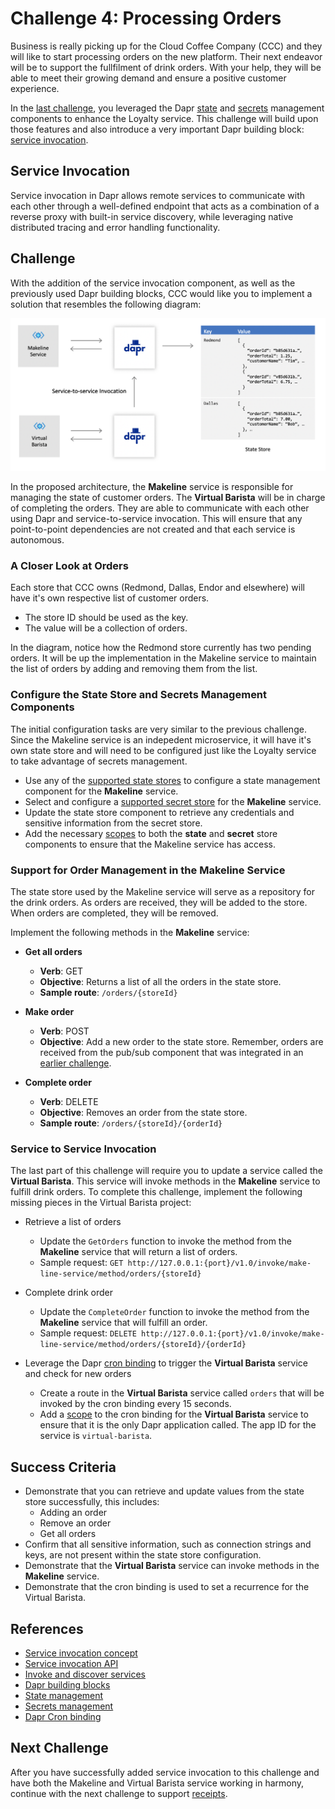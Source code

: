 # Challenge 4: Processing Orders

Business is really picking up for the Cloud Coffee Company (CCC) and they will like to start processing orders on the new platform. Their next endeavor will be to support the fullfilment of drink orders. With your help, they will be able to meet their growing demand and ensure a positive customer experience.

In the [last challenge](challenge-3.md), you leveraged the Dapr [state](https://docs.dapr.io/developing-applications/building-blocks/state-management/state-management-overview/) and [secrets](https://docs.dapr.io/developing-applications/building-blocks/secrets/secrets-overview/) management components to enhance the Loyalty service. This challenge will build upon those features and also introduce a very important Dapr building block: [service invocation](https://docs.dapr.io/developing-applications/building-blocks/service-invocation/).

## Service Invocation

Service invocation in Dapr allows remote services to communicate with each other through a well-defined endpoint that acts as a combination of a reverse proxy with built-in service discovery, while leveraging native distributed tracing and error handling functionality.

## Challenge

With the addition of the service invocation component, as well as the previously used Dapr building blocks, CCC would like you to implement a solution that resembles the following diagram:

![Store and secrets management](images/challenge4-overview.png)

In the proposed architecture, the **Makeline** service is responsible for managing the state of customer orders. The **Virtual Barista** will be in charge of completing the orders. They are able to communicate with each other using Dapr and service-to-service invocation. This will ensure that any point-to-point dependencies are not created and that each service is autonomous.

### A Closer Look at Orders

Each store that CCC owns (Redmond, Dallas, Endor and elsewhere) will have it's own respective list of customer orders.

- The store ID should be used as the key.
- The value will be a collection of orders.

In the diagram, notice how the Redmond store currently has two pending orders. It will be up the implementation in the Makeline service to maintain the list of orders by adding and removing them from the list.

### Configure the State Store and Secrets Management Components

The initial configuration tasks are very similar to the previous challenge. Since the Makeline service is an indepedent microservice, it will have it's own state store and will need to be configured just like the Loyalty service to take advantage of secrets management.

- Use any of the [supported state stores](https://docs.dapr.io/operations/components/setup-state-store/supported-state-stores/) to configure a state management component for the **Makeline** service.
- Select and configure a [supported secret store](https://docs.dapr.io/operations/components/setup-secret-store/supported-secret-stores/) for the **Makeline** service.
- Update the state store component to retrieve any credentials and sensitive information from the secret store.
- Add the necessary [scopes](https://docs.dapr.io/operations/components/component-scopes/) to both the **state** and **secret** store components to ensure that the Makeline service has access.

### Support for Order Management in the Makeline Service

The state store used by the Makeline service will serve as a repository for the drink orders. As orders are received, they will be added to the store. When orders are completed, they will be removed.

Implement the following methods in the **Makeline** service:

- **Get all orders**
  - **Verb**: GET
  - **Objective**: Returns a list of all the orders in the state store.
  - **Sample route**: `/orders/{storeId}`

- **Make order**
  - **Verb**: POST
  - **Objective**: Add a new order to the state store. Remember, orders are received from the pub/sub component that was integrated in an [earlier challenge](challenge-2.md).

- **Complete order**
  - **Verb**: DELETE
  - **Objective**: Removes an order from the state store.
  - **Sample route**: `/orders/{storeId}/{orderId}`

### Service to Service Invocation

The last part of this challenge will require you to update a service called the **Virtual Barista**. This service will invoke methods in the **Makeline** service to fulfill drink orders. To complete this challenge, implement the following missing pieces in the Virtual Barista project:

- Retrieve a list of orders
  - Update the `GetOrders` function to invoke the method from the **Makeline** service that will return a list of orders.
  - Sample request: `GET http://127.0.0.1:{port}/v1.0/invoke/make-line-service/method/orders/{storeId}`

- Complete drink order
  - Update the `CompleteOrder` function to invoke the method from the **Makeline** service that will fulfill an order.
  - Sample request: `DELETE http://127.0.0.1:{port}/v1.0/invoke/make-line-service/method/orders/{storeId}/{orderId}`
  
- Leverage the Dapr [cron binding](https://docs.dapr.io/operations/components/setup-bindings/supported-bindings/cron/) to trigger the **Virtual Barista** service and check for new orders
  - Create a route in the **Virtual Barista** service called `orders` that will be invoked by the cron binding every 15 seconds.
  - Add a [scope](https://docs.dapr.io/operations/components/component-scopes/) to the cron binding for the **Virtual Barista** service to ensure that it is the only Dapr application called. The app ID for the service is `virtual-barista`.

## Success Criteria

- Demonstrate that you can retrieve and update values from the state store successfully, this includes:
  - Adding an order
  - Remove an order
  - Get all orders
- Confirm that all sensitive information, such as connection strings and keys, are not present within the state store configuration.
- Demonstrate that the **Virtual Barista** service can invoke methods in the **Makeline** service.
- Demonstrate that the cron binding is used to set a recurrence for the Virtual Barista.

## References

- [Service invocation concept](https://docs.dapr.io/developing-applications/building-blocks/service-invocation/)
- [Service invocation API](https://docs.dapr.io/reference/api/service_invocation_api/)
- [Invoke and discover services](https://docs.dapr.io/developing-applications/building-blocks/service-invocation/howto-invoke-discover-services/)
- [Dapr building blocks](https://docs.dapr.io/developing-applications/building-blocks/)
- [State management](https://docs.dapr.io/developing-applications/building-blocks/state-management/)
- [Secrets management](https://docs.dapr.io/developing-applications/building-blocks/secrets/)
- [Dapr Cron binding](https://docs.dapr.io/operations/components/setup-bindings/supported-bindings/cron/)

## Next Challenge

After you have successfully added service invocation to this challenge and have both the Makeline and Virtual Barista service working in harmony, continue with the next challenge to support [receipts](challenge-5.md).
